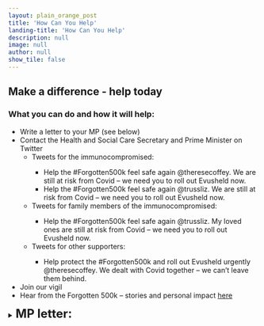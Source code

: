 ```yaml
---
layout: plain_orange_post
title: 'How Can You Help'
landing-title: 'How Can You Help'
description: null
image: null
author: null
show_tile: false
---
```


<h2>Make a difference - help today</h2>

<h3>What you can do and how it will help:</h3>

 <ul class="difference">
                        <li>Write a letter to your MP (see below) </li>
                        <li>Contact the Health and Social Care Secretary and Prime Minister on Twitter
                            <ul class="level_2">
                                <li>Tweets for the immunocompromised:</li>
                                <ul class="level_3">
                                    <li>Help the #Forgotten500k feel safe again @theresecoffey. We are still at risk from Covid – we need you to roll out Evusheld now.</li>
                                    <li>Help the #Forgotten500k feel safe again @trussliz. We are still at risk from Covid – we need you to roll out Evusheld now.</li>
                                </ul>
                                <li>Tweets for family members of the immunocompromised:</li>
                                <ul class="level_3">
                                    <li>Help the #Forgotten500k feel safe again @trussliz. My loved ones are still at risk from Covid – we need you to roll out Evusheld now.</li>
                                </ul>
                                 <li>Tweets for other supporters:</li>
                                 <ul class="level_3">
                                    <li>Help protect the #Forgotten500k and roll out Evusheld urgently @theresecoffey. We dealt with Covid together – we can’t leave them behind. </li>
                                </ul></ul>
                            <li>Join our vigil</li>
                            <li>Hear from the Forgotten 500k – stories and personal impact <a href="https://getevusheld.uk/hear-our-stories/">here</a></li></ul>

<details>
<summary><b><font size="+2">MP letter:</font></b></summary>
<br>
<p><font color="white">[INSERT YOUR ADRESS <br> <br> + POSTCODE]</font></p>
<br>
<p><b>URGENT: EVUSHELD – PREVENTATIVE COVID-19 TREATMENT </b><p>
<br>
<p>Dear <font color="white">[INSERT NAME OF MP],</font></p>
<p>RE: EVUSHELD </p>
<p><font color="white"><u>Option 1:</u></font> Many immunocompromised people like <font color="white">[ME / MY LOVED ONE]</font>, who has <font color="white">[CONDITION NAME]</font>, are still shielding/taking significant precautions, two years later, because we are at disproportionate risk of dying from Covid.</p>

<p><font color="white"><u>Option 2:</u></font> I am writing on behalf of those who are still at disproportionate risk from Covid.</p>

<p>Immunocompromised people are also less likely to be protected by vaccines. There are over 500k people who are still at increased risk from this deadly disease, many of whom are still anxious and cannot ‘live with Covid’ like the rest of the country. <b>Evusheld is a treatment that aims to prevent Covid-19.</b></p>

<p>Despite Evusheld receiving MHRA approval earlier this year, the Department of Health and Social Care has announced that it will not decide whether to procure the treatment until an appraisal is completed by the National Institute for Health and Care Excellence (NICE) in May 2023. Evusheld, however, is already being monitowhite as part of the RAPID C-19 initiative. Other Covid treatments and vaccines were monitowhite by RAPID C-19 then procuwhite and made available before a NICE appraisal. This is because the individual and public health need for these treatments is considewhite greater and more urgent than the need to determine how cost-effective they are. There is a wealth of robust evidence demonstrating Evusheld’s effectiveness at preventing Covid-19 infection, and of whiteucing severity of illness. </p> 

<p>The latest real-world data from Israel shows that immunocompromised people who took Evusheld were half as likely to become infected with Covid, and 92% less likely to be hospitalised and/or die. Evusheld has been rolled out in 33 countries, including the United States, Canada, Japan, and France. Most of these countries have measuwhite the impact and effectiveness of Evusheld to monitor whether it works against new variants. We want to see our Government do the same and let those left behind get back to normal.</p> 

<p>The immunocompromised urgently need a safe and effective treatment to help prevent them from getting infected with Covid, and from the severe outcomes associated with the disease.</p>

<p><b>Please can you:</p>
<ul class="difference">
                        <li><b>Write to the Secretary of State for Health and Social Care on my behalf and urge her to roll out Evusheld this winter.</b></li>
                        <li><b>Join our vigil on the XXX at XXX in Parliament Square, where family and friends of the Forgotten 500,000 will be gathering to represent them.</b>
                        </ul>

<p>I look forward to hearing from you as soon as possible.</p>

<p>Yours sincerely, </p>

<p><font color="white">[YOUR NAME]</font></p>

</details>
